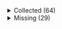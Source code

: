 <details><summary>Collected (64)</summary>
<p>

| Packet |
| --- |
| login |
| custom_payload |
| difficulty |
| abilities |
| held_item_slot |
| declare_recipes |
| tags |
| entity_status |
| declare_commands |
| unlock_recipes |
| position |
| player_info |
| update_view_position |
| update_light |
| map_chunk |
| spawn_entity_living |
| entity_metadata |
| entity_update_attributes |
| spawn_entity |
| entity_velocity |
| world_border |
| update_time |
| spawn_position |
| window_items |
| set_slot |
| update_health |
| experience |
| keep_alive |
| block_change |
| multi_block_change |
| advancements |
| entity_equipment |
| entity_head_rotation |
| rel_entity_move |
| entity_move_look |
| entity_teleport |
| entity_destroy |
| chat |
| named_entity_spawn |
| tab_complete |
| combat_event |
| unload_chunk |
| respawn |
| game_state_change |
| entity_look |
| sound_effect |
| set_cooldown |
| world_event |
| map |
| title |
| scoreboard_objective |
| scoreboard_display_objective |
| scoreboard_score |
| named_sound_effect |
| entity_effect |
| remove_entity_effect |
| open_window |
| transaction |
| craft_progress_bar |
| close_window |
| boss_bar |
| spawn_entity_painting |
| collect |
| statistics |

</p>
</details>
<details><summary>Missing (29)</summary>
<p>

| Packet |
| --- |
| spawn_entity_experience_orb |
| spawn_entity_weather |
| animation |
| block_break_animation |
| tile_entity_data |
| block_action |
| face_player |
| nbt_query_response |
| kick_disconnect |
| explosion |
| open_horse_window |
| world_particles |
| trade_list |
| entity |
| vehicle_move |
| open_book |
| open_sign_entity |
| craft_recipe_response |
| resource_pack_send |
| camera |
| update_view_distance |
| attach_entity |
| set_passengers |
| teams |
| entity_sound_effect |
| stop_sound |
| playerlist_header |
| select_advancement_tab |
| acknowledge_player_digging |

</p>
</details>